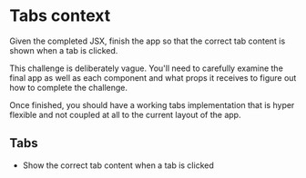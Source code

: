 # Tabs context

Given the completed JSX, finish the app so that the correct tab content is shown when a tab is clicked.

This challenge is deliberately vague. You'll need to carefully examine the final app as well as each component and what props it receives to figure out how to complete the challenge.

Once finished, you should have a working tabs implementation that is hyper flexible and not coupled at all to the current layout of the app.

## Tabs

- Show the correct tab content when a tab is clicked
